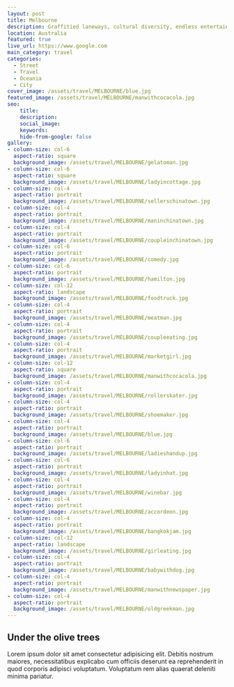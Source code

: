 ```yaml
---
layout: post
title: Melbourne
description: Graffitied laneways, cultural diversity, endless entertainment and best coffee breaks are just a few words to describe you...
location: Australia
featured: true
live_url: https://www.google.com
main_category: travel
categories:
  - Street
  - Travel
  - Oceania
  - City
cover_image: /assets/travel/MELBOURNE/blue.jpg
featured_image: /assets/travel/MELBOURNE/manwithcocacola.jpg
seo:
    title:
    description:
    social_image:
    keywords:
    hide-from-google: false 
gallery:
- column-size: col-6
  aspect-ratio: square
  background_image: /assets/travel/MELBOURNE/gelatoman.jpg
- column-size: col-6
  aspect-ratio: square
  background_image: /assets/travel/MELBOURNE/ladyincottage.jpg
- column-size: col-4
  aspect-ratio: portrait
  background_image: /assets/travel/MELBOURNE/sellerschinatown.jpg
- column-size: col-4
  aspect-ratio: portrait
  background_image: /assets/travel/MELBOURNE/maninchinatown.jpg
- column-size: col-4
  aspect-ratio: portrait
  background_image: /assets/travel/MELBOURNE/coupleinchinatown.jpg
- column-size: col-6
  aspect-ratio: portrait
  background_image: /assets/travel/MELBOURNE/comedy.jpg
- column-size: col-6
  aspect-ratio: portrait
  background_image: /assets/travel/MELBOURNE/hamilton.jpg
- column-size: col-12
  aspect-ratio: landscape
  background_image: /assets/travel/MELBOURNE/foodtruck.jpg
- column-size: col-4
  aspect-ratio: portrait
  background_image: /assets/travel/MELBOURNE/meatman.jpg
- column-size: col-4
  aspect-ratio: portrait
  background_image: /assets/travel/MELBOURNE/coupleeating.jpg
- column-size: col-4
  aspect-ratio: portrait
  background_image: /assets/travel/MELBOURNE/marketgirl.jpg
- column-size: col-12
  aspect-ratio: square
  background_image: /assets/travel/MELBOURNE/manwithcocacola.jpg
- column-size: col-4
  aspect-ratio: portrait
  background_image: /assets/travel/MELBOURNE/rollerskater.jpg
- column-size: col-4
  aspect-ratio: portrait
  background_image: /assets/travel/MELBOURNE/shoemaker.jpg
- column-size: col-4
  aspect-ratio: portrait
  background_image: /assets/travel/MELBOURNE/blue.jpg
- column-size: col-6
  aspect-ratio: portrait
  background_image: /assets/travel/MELBOURNE/ladieshandup.jpg
- column-size: col-6
  aspect-ratio: portrait
  background_image: /assets/travel/MELBOURNE/ladyinhat.jpg
- column-size: col-4
  aspect-ratio: portrait
  background_image: /assets/travel/MELBOURNE/winebar.jpg
- column-size: col-4
  aspect-ratio: portrait
  background_image: /assets/travel/MELBOURNE/accordeon.jpg
- column-size: col-4
  aspect-ratio: portrait
  background_image: /assets/travel/MELBOURNE/bangkokjam.jpg
- column-size: col-12
  aspect-ratio: landscape
  background_image: /assets/travel/MELBOURNE/girleating.jpg
- column-size: col-4
  aspect-ratio: portrait
  background_image: /assets/travel/MELBOURNE/babywithdog.jpg
- column-size: col-4
  aspect-ratio: portrait
  background_image: /assets/travel/MELBOURNE/manwithnewspaper.jpg
- column-size: col-4
  aspect-ratio: portrait
  background_image: /assets/travel/MELBOURNE/oldgreekman.jpg
---
```


## Under the olive trees

Lorem ipsum dolor sit amet consectetur adipisicing elit. Debitis nostrum maiores, necessitatibus explicabo cum officiis deserunt ea reprehenderit in quod corporis adipisci voluptatum. Voluptatum rem alias quaerat deleniti minima pariatur.